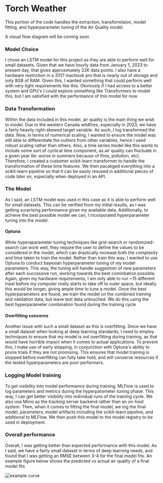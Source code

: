# Torch Weather

This portion of the code handles the extraction, transformtaion, model fitting,
and hyperparameter tuning of the Air Quality model.

A visual flow diagram will be coming soon

### Model Choice
I chose an LSTM model for this project as they are able to perform well for
small datasets. Given that we have hourly data from January 1, 2023 to present
day, that gives approximately 22K data points. I also have a hardware
restriction in a 2017 macbook pro that is nearly out of storage and only 8GB of
RAM. Given this, I wanted something that could perform well with very tight
requirements like this. Obviously if I had access to a better system and GPU's
I could explore something like Transformers to model this, but I am satisfied
with the performance of this model for now

### Data Transformation
Within the data included in this model, air quality is the main thing we wish to
model. Due to the western Canada wildfires, especially in 2023, we have a
fairly heavily right-skewed target variable. As such, I log transformed the
data. Now, in terms of numerical scaling, I wanted to ensure the model was still
able to differentiate the outliers from other variables, hence I used robust
scaling rather than others. Also, a time series model like this wants to include
some sort of cyclical time component, as air quality can fluctuate in a given
year (Ie: worse in summers because of fires, pollution, etc). Therefore, I
created a customer scikit-learn transformer to handle the transformation of
these time features. We then pacakged everything into a scikit-learn pipeline so
that it can be easily resused in additional pieces of code later on, especially
when deployed in an API.

### The Model
As I said, an LSTM model was used in this case as it is able to perform well for
small datasets. This can be verified from my initial results, as I was getting
surprising performance given my available data. Additionally, to achieve the
best possible model we can, I incorporated hyperparameter tuning into the model.

#### Optuna
While hyperaparameter tuning techniques like grid-search or randomzied-search
can work well, they require the user to define the values to be considered in
the model, which can drastically increase both the complexity and time taken to
train the model. Rather than train this way, I wanted to use Optuna to conduct
bayesian hyperparameter tuning of my model parameters. This way, the tuning will
handle suggestion of new parameters after each successive run, working towards
the best cominbation possible. Again, given my hardware requirements, I am only
able to run ~15 different traisl before my computer really starts to take off to
outer space, but ideally this would be longer, giving ample time to tune a
model. Once the best hyperparameters are found, we train the model on the
combined training and validation data, but leave test data untouched. We do this
using the best hyperparameter combination found during the training cycle

#### Overfitting concerns
Another issue with such a small dataset as this is overfitting. Since we have a
small dataset when looking at deep learning standards, I need to employ
techniques to ensure that my model is not overfitting during training, as that
would have horrible impact when it comes to actual applications. To prevent
this, I make use of early stopping, in conjunction with Optuna's ability to
prune trials if they are not promising. This ensures that model training is
stopped before overfitting can fully take hold, and will conserve resources if
the tested hyperparameters are poor performers.

### Logging Model training
To get visibility into model performance during training, MLFlow is used to log
parameters and metrics during the hyperparameter tuning phase. This way, I can
get better visibility into individual runs of the training cycle. We also use
Minio as the tracking server backend rather than an on-host system. Then, when
it comes to fitting the final model, we log the final model, parameters, model
artifacts including the scikit-learn pipeline, and additional to MLFlow. We then
push this model to the model registry to be used in deployment.

### Overall performance
Overall, I was getting better than expected performance with this model. As I
said, we have a fairly small dataset in terms of deep learning needs, and found
that I was getting an RMSE between 3-4 for the final model fits. An example
figure below shows the predicted vs actual air quality of a final model fits

![example curve](figures/actual_predictions_overlay.png, "Example Predictions on
Test Data")
